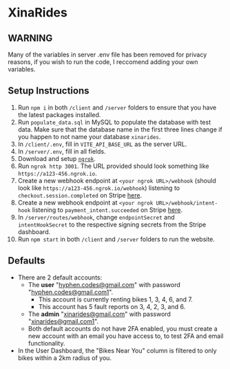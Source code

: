 # XinaRides

## WARNING

Many of the variables in server .env file has been removed for privacy reasons, if you wish to run the code, I reccomend adding your own variables.

## Setup Instructions

1. Run `npm i` in both `/client` and `/server` folders to ensure that you have the latest packages installed.
2. Run `populate_data.sql` in MySQL to populate the database with test data. Make sure that the database name in the first three lines change if you happen to not name your database `xinarides`.
3. In `/client/.env`, fill in `VITE_API_BASE_URL` as the server URL.
4. In `/server/.env`, fill in all fields.
5. Download and setup [`ngrok`](https://ngrok.com/download).
6. Run `ngrok http 3001`. The URL provided should look something like `https://a123-456.ngrok.io`.
7. Create a new webhook endpoint at `<your ngrok URL>/webhook` (should look like `https://a123-456.ngrok.io/webhook`) listening to `checkout.session.completed` on Stripe [here](https://dashboard.stripe.com/test/developers).
8. Create a new webhook endpoint at `<your ngrok URL>/webhook/intent-hook` listening to `payment_intent.succeeded` on Stripe [here](https://dashboard.stripe.com/test/developers).
9. In `/server/routes/webhook`, change `endpointSecret` and `intentHookSecret` to the respective signing secrets from the Stripe dashboard.
10. Run `npm start` in both `/client` and `/server` folders to run the website.

## Defaults

-   There are 2 default accounts:
    -   The **user** "hyphen.codes@gmail.com" with password "hyphen.codes@gmail.com1".
        -   This account is currently renting bikes 1, 3, 4, 6, and 7.
        -   This account has 5 fault reports on 3, 4, 2, 3, and 6.
    -   The **admin** "xinarides@gmail.com" with password "xinarides@gmail.com1".
    -   Both default accounts do not have 2FA enabled, you must create a new account with an email you have access to, to test 2FA and email functionality.
-   In the User Dashboard, the "Bikes Near You" column is filtered to only bikes within a 2km radius of you.


